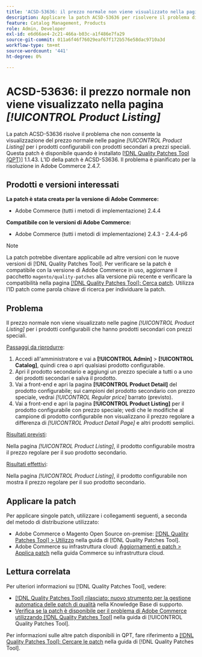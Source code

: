 ```yaml
---
title: 'ACSD-53636: il prezzo normale non viene visualizzato nella pagina [!UICONTROL Product Listing]'
description: Applicare la patch ACSD-53636 per risolvere il problema di Adobe Commerce, in cui il prezzo normale non viene visualizzato nelle pagine *[!UICONTROL Product Listing]* per i prodotti configurabili con prodotti secondari a prezzi speciali.
feature: Catalog Management, Products
role: Admin, Developer
exl-id: e6d66ae4-2c21-466a-b03c-a1f486e7fa29
source-git-commit: 011a6f46f76029eaf67f172b576e58dac9710a3d
workflow-type: tm+mt
source-wordcount: '441'
ht-degree: 0%

---
```


# ACSD-53636: il prezzo normale non viene visualizzato nella pagina *[!UICONTROL Product Listing]*

La patch ACSD-53636 risolve il problema che non consente la visualizzazione del prezzo normale nelle pagine *[!UICONTROL Product Listing]* per i prodotti configurabili con prodotti secondari a prezzi speciali. Questa patch è disponibile quando è installato [[!DNL Quality Patches Tool (QPT)]](https://experienceleague.adobe.com/it/docs/commerce-operations/tools/quality-patches-tool/quality-patches-tool-to-self-serve-quality-patches) 1.1.43. L’ID della patch è ACSD-53636. Il problema è pianificato per la risoluzione in Adobe Commerce 2.4.7.

## Prodotti e versioni interessati

**La patch è stata creata per la versione di Adobe Commerce:**

* Adobe Commerce (tutti i metodi di implementazione) 2.4.4

**Compatibile con le versioni di Adobe Commerce:**

* Adobe Commerce (tutti i metodi di implementazione) 2.4.3 - 2.4.4-p6

>[!NOTE]
>
>La patch potrebbe diventare applicabile ad altre versioni con le nuove versioni di [!DNL Quality Patches Tool]. Per verificare se la patch è compatibile con la versione di Adobe Commerce in uso, aggiornare il pacchetto `magento/quality-patches` alla versione più recente e verificare la compatibilità nella pagina [[!DNL Quality Patches Tool]: Cerca patch](https://experienceleague.adobe.com/tools/commerce-quality-patches/index.html?lang=it). Utilizza l’ID patch come parola chiave di ricerca per individuare la patch.

## Problema

Il prezzo normale non viene visualizzato nelle pagine *[!UICONTROL Product Listing]* per i prodotti configurabili che hanno prodotti secondari con prezzi speciali.

<u>Passaggi da riprodurre</u>:

1. Accedi all&#39;amministratore e vai a **[!UICONTROL Admin]** > **[!UICONTROL Catalog]**, quindi crea o apri qualsiasi prodotto configurabile.
2. Apri il prodotto secondario e aggiungi un prezzo speciale a tutti o a uno dei prodotti secondari e salva il prodotto.
3. Vai a front-end e apri la pagina **[!UICONTROL Product Detail]** del prodotto configurabile; sui campioni del prodotto secondario con prezzo speciale, vedrai *[!UICONTROL Regular price]* barrato (previsto).
4. Vai a front-end e apri la pagina **[!UICONTROL Product Listing]** per il prodotto configurabile con prezzo speciale; vedi che le modifiche al campione di prodotto configurabile non visualizzano il prezzo regolare a differenza di *[!UICONTROL Product Detail Page]* e altri prodotti semplici.

<u>Risultati previsti</u>:

Nella pagina *[!UICONTROL Product Listing]*, il prodotto configurabile mostra il prezzo regolare per il suo prodotto secondario.

<u>Risultati effettivi</u>:

Nella pagina *[!UICONTROL Product Listing]*, il prodotto configurabile non mostra il prezzo regolare per il suo prodotto secondario.

## Applicare la patch

Per applicare singole patch, utilizzare i collegamenti seguenti, a seconda del metodo di distribuzione utilizzato:

* Adobe Commerce o Magento Open Source on-premise: [[!DNL Quality Patches Tool] > Utilizzo](/help/tools/quality-patches-tool/usage.md) nella guida di [!DNL Quality Patches Tool].
* Adobe Commerce su infrastruttura cloud: [Aggiornamenti e patch > Applica patch](https://experienceleague.adobe.com/docs/commerce-cloud-service/user-guide/develop/upgrade/apply-patches.html?lang=it) nella guida Commerce su infrastruttura cloud.

## Lettura correlata

Per ulteriori informazioni su [!DNL Quality Patches Tool], vedere:

* [[!DNL Quality Patches Tool] rilasciato: nuovo strumento per la gestione automatica delle patch di qualità](https://experienceleague.adobe.com/it/docs/commerce-operations/tools/quality-patches-tool/quality-patches-tool-to-self-serve-quality-patches) nella Knowledge Base di supporto.
* [Verifica se la patch è disponibile per il problema di Adobe Commerce utilizzando  [!DNL Quality Patches Tool]](/help/tools/quality-patches-tool/patches-available-in-qpt/check-patch-for-magento-issue-with-magento-quality-patches.md) nella guida di [!UICONTROL Quality Patches Tool].


Per informazioni sulle altre patch disponibili in QPT, fare riferimento a [[!DNL Quality Patches Tool]: Cercare le patch](https://experienceleague.adobe.com/tools/commerce-quality-patches/index.html?lang=it) nella guida di [!DNL Quality Patches Tool].
